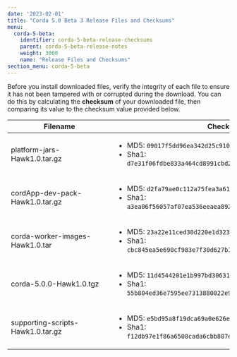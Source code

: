 ```yaml
---
date: '2023-02-01'
title: "Corda 5.0 Beta 3 Release Files and Checksums"
menu:
  corda-5-beta:
    identifier: corda-5-beta-release-checksums
    parent: corda-5-beta-release-notes
    weight: 3000
    name: "Release Files and Checksums"
section_menu: corda-5-beta
---
```


Before you install downloaded files, verify the integrity of each file to ensure it has not been tampered with or corrupted during the download. You can do this by calculating the **checksum** of your downloaded file, then comparing its value to the checksum value provided below.

| <div style="width:220px">Filename</div> | Checksum Value                           |
| --------------------------------------- | ---------------------------------------- |
| platform-jars-Hawk1.0.tar.gz            | <ul><li> MD5: `09017f5dd96ea342d25c91016187af75`</li> <li> Sha1: `d7e31f06fdbe833a464cd8991cbd21a2c83a980f8e94ae70599914198ea3169c`</li></ul>           |
| cordApp-dev-pack-Hawk1.0.tar.gz         | <ul><li> MD5: `d2fa79ae0c112a75fea3a61d7a59b208`</li><li> Sha1: `a3ea06f56057af07ea536eeaea89249b7ab7bd96c9064f96953ef8bb82c442fa`</li></ul>           |
| corda-worker-images-Hawk1.0.tar         | <ul><li> MD5: `23a22e11ced30d220e1d32344bf9f27c`</li> <li> Sha1: `cbc845ea5e690cf983e7f30d627b1be03166aeb9d3d061ca6185923d2e00a019`</li></ul>           |
| corda-5.0.0-Hawk1.0.tgz                 | <ul><li> MD5: `11d4544201e1b997bd30631e8f905394` </li> <li> Sha1: `55b804ed36e7595ee7313880022e95aeb9c02b21338e01bdce83e330f1c50c80`</li></ul>           |
| supporting-scripts-Hawk1.0.tar.gz       | <ul><li> MD5: `e5bd95a8f19dca69a0e626e7849c186e` </li> <li> Sha1: `f12db97e1f86a6508cada6cbb887ee3b5e3c9fe6036fd5434255f9ab6ff85f96`</li></ul>           |